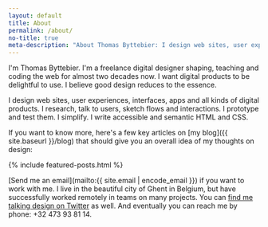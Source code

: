 ```yaml
---
layout: default
title: About
permalink: /about/
no-title: true
meta-description: "About Thomas Byttebier: I design web sites, user experiences, interfaces, apps and all kinds of digital products. I research, talk to users, sketch flows and interactions. I prototype and test them. I simplify. I write accessible and semantic HTML and CSS."
---
```

I'm Thomas Byttebier. I'm a freelance digital designer shaping, teaching and coding the web for almost two decades now. I want digital products to be delightful to use. I believe good design reduces to the essence.

I design web sites, user experiences, interfaces, apps and all kinds of digital products. I research, talk to users, sketch flows and interactions. I prototype and test them. I simplify. I write accessible and semantic HTML and CSS.

If you want to know more, here's a few key articles on [my blog]({{ site.baseurl }}/blog) that should give you an overall idea of my thoughts on design:

{% include featured-posts.html %}

[Send me an email](mailto:{{ site.email | encode_email }}) if you want to work with me. I live in the beautiful city of Ghent in Belgium, but have successfully worked remotely in teams on many projects. You can [find me talking design on Twitter](https://twitter.com/bytte) as well. And eventually you can reach me by phone: +32&nbsp;473&nbsp;93&nbsp;81&nbsp;14.
